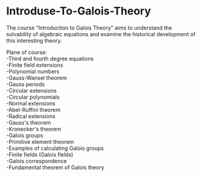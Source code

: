 # Introduse-To-Galois-Theory
The course “Introduction to Galois Theory” aims to understand the solvability of algebraic equations and examine the historical development of this interesting theory.

Plane of course:<br>
 -Third and fourth degree equations<br>
-Finite field extensions<br>
-Polynomial numbers<br>
-Gauss-Wansel theorem<br>
-Gauss periods<br>
-Circular extensions<br>
-Circular polynomials<br>
    -Normal extensions<br>
    -Abel-Ruffini theorem<br>
      -Radical extensions<br>
    -Gauss's theorem<br>
    -Kronecker's theorem<br>
    -Galois groups<br>
    -Primitive element theorem<br>
    -Examples of calculating Galois groups<br>
    -Finite fields (Galois fields)<br>
    -Galois correspondence<br>
    -Fundamental theorem of Galois theory<br>


